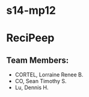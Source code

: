 # s14-mp12

# ReciPeep
## Team Members:
* CORTEL, Lorraine Renee B.
* CO, Sean Timothy S.
* Lu, Dennis H.

